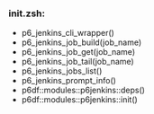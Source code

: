 ### init.zsh:
- p6_jenkins_cli_wrapper()
- p6_jenkins_job_build(job_name)
- p6_jenkins_job_get(job_name)
- p6_jenkins_job_tail(job_name)
- p6_jenkins_jobs_list()
- p6_jenkins_prompt_info()
- p6df::modules::p6jenkins::deps()
- p6df::modules::p6jenkins::init()

